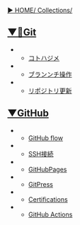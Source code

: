 [▶︎ HOME/ Collections/](https://gitpress.io/@sh16ma/collections)


## [▼📍Git](https://gitpress.io/c/git__/)
- - [コトハジメ](git_init.md)
- - [ブランンチ操作](git_branch.md)
- - [リポジトリ更新](git_pull.md)


## [▼GitHub](https://gitpress.io/c/git__/)
- - [GitHub flow](git_github_flow.md)
- - [SSH接続](git_github_ssh.md)
- - [GitHubPages](git_github_pages.md)
- - [GitPress](git_github_gitpress.md)
- - [Certifications](git_github_certifications.md)
- - [GitHub Actions](git_github_actions.md)


